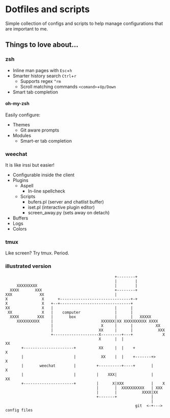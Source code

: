 # Dotfiles and scripts

Simple collection of configs and scripts to help manage configurations that are important to me.


## Things to love about...

### zsh
* Inline man pages with `Esc`+`h`
* Smarter history search `Ctrl`+`r`
  * Supports regex `^rm`
  * Scroll matching commands `<comand>`+`Up/Down`
* Smart tab completion

#### oh-my-zsh
Easily configure:
* Themes
  * Git aware prompts
* Modules
  * Smart-er tab completion
 
### weechat
It is like irssi but easier!
* Configurable inside the client
* Plugins
  * Aspell
    * In-line spellcheck
  * Scripts
    * bufers.pl (server and chatlist buffer)
    * iset.pl (interactive plugin editor)
    * screen_away.py (sets away on detach)
* Buffers
* Logs
* Colors

### tmux
Like screen? Try tmux. Period.

### illustrated version

```
                                                +--------+             
                                                |        |             
     XXXXXXXXX                                  |        |             
  XXXX       XXX                                +--------+             
XXX            XX                               |                      
X               X      +-------------------------------+-+             
X               X   +--+-------------------------------+               
XX              X   |                           |      |               
 XX             X   |    computer               |      |               
  XXXX        XXX   |       box                 |      |   XXXXX       
     XXXXXXXXXX     |                     XXXXXX|XX XXXXXXXXXX XXXX    
                    |                     X     |      |          XX   
                    |                    XX     |      |           XXX 
                    +--------------------X---------+---+             X 
                                         X      |  |                 XX
       +----------------------+          XX     |  |    +             X
       |                      |           XX    |  |    +-------+>    X
       |       weechat        |         +----------+----+       |     X
       |                      |         |    XXX|               |    XX
       +----------------------+         |      X|XXX            |    X 
                                        |       |  XXXXXXXXXX   | XXX  
                                        |       |           XXXX|XX    
                                        +-------+               |
                                                                |
                                                         git  <-+--->  config files
```